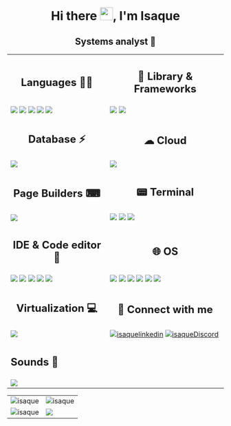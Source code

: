 <h1 align="center">Hi there <img src="https://raw.githubusercontent.com/kaueMarques/kaueMarques/master/hi.gif" width="30px">, I'm Isaque</h1>
<h2 align="center">Systems analyst 🤖</h2>
<table>
  <tr>
<td align="center"> <h2 >Languages 👨‍💻 </h2> </td>
<td align="center"> <h2>👾 Library & Frameworks</h2> </td>
  </tr>
  <tr>
    <td>
        <img src="https://img.shields.io/badge/HTML5-E34F26?style=for-the-badge&logo=html5&logoColor=white"/>
        <img src="https://img.shields.io/badge/CSS3-1572B6?style=for-the-badge&logo=css3&logoColor=white"/>
        <img src="https://img.shields.io/badge/JavaScript-323330?style=for-the-badge&logo=javascript&logoColor=F7DF1E"/> 
        <img src="https://img.shields.io/badge/Java-ED8B00?style=for-the-badge&logo=java&logoColor=white"/>
        <img src="https://img.shields.io/badge/C%2B%2B-00599C?style=for-the-badge&logo=c%2B%2B&logoColor=white"/>
    </td>
    <td>
        <img src="https://img.shields.io/badge/React-20232A?style=for-the-badge&logo=react&logoColor=61DAFB"/>
        <img src="https://img.shields.io/badge/Spring-6DB33F?style=for-the-badge&logo=spring&logoColor=white"/>    
    </td>
  </tr>
  <tr>
<td align="center"> <h2 >Database ⚡</h2> </td>
<td align="center"> <h2>☁ Cloud </h2> </td>
  </tr>
  <tr>
    <td>
    <img src="https://img.shields.io/badge/PostgreSQL-316192?style=for-the-badge&logo=postgresql&logoColor=white" />
    </td>
    <td>
    <img src="https://img.shields.io/badge/Amazon_AWS-FF9900?style=for-the-badge&logo=amazonaws&logoColor=white"/>  
    </td>
  </tr>
  <tr>
<td align="center"> <h2 >Page Builders ⌨</h2> </td>
<td align="center"> <h2>📟 Terminal </h2> </td>
  </tr>
  <tr>
    <td>
    <img src="https://img.shields.io/badge/Wordpress-21759B?style=for-the-badge&logo=wordpress&logoColor=white" />
    </td>
    <td>
    <img src="https://img.shields.io/badge/GIT-E44C30?style=for-the-badge&logo=git&logoColor=white" />
    <img src="https://img.shields.io/badge/powershell-5391FE?style=for-the-badge&logo=powershell&logoColor=white" />
    <img src="https://img.shields.io/badge/windows%20terminal-4D4D4D?style=for-the-badge&logo=windows%20terminal&logoColor=white" />

  </td>
    
  </tr>
  <tr>
<td align="center"> <h2 >IDE & Code editor 🧠</h2> </td>
<td align="center"> <h2>🌐 OS</h2> </td>
  </tr>
  <tr>
    <td>
    <img src="https://img.shields.io/badge/VSCode-0078D4?style=for-the-badge&logo=visual%20studio%20code&logoColor=white"/>
    <img src="https://img.shields.io/badge/sublime_text-%23575757.svg?&style=for-the-badge&logo=sublime-text&logoColor=important" />
    <img src="https://img.shields.io/badge/Eclipse-2C2255?style=for-the-badge&logo=eclipse&logoColor=white" />
    <img src="https://img.shields.io/badge/replit-667881?style=for-the-badge&logo=replit&logoColor=white" />
    <img src="https://img.shields.io/badge/Visual_Studio-5C2D91?style=for-the-badge&logo=visual%20studio&logoColor=white" />
    </td>
    <td>
    <img src="https://img.shields.io/badge/Android-3DDC84?style=for-the-badge&logo=android&logoColor=white" />
    <img src="https://img.shields.io/badge/Windows-0078D6?style=for-the-badge&logo=windows&logoColor=white" />
    <img src="https://img.shields.io/badge/mac%20os-000000?style=for-the-badge&logo=apple&logoColor=white"/>
    <img src="https://img.shields.io/badge/Linux-FCC624?style=for-the-badge&logo=linux&logoColor=black" />
    <img src="https://img.shields.io/badge/Ubuntu-E95420?style=for-the-badge&logo=ubuntu&logoColor=white" />
    <img src="https://img.shields.io/badge/Linux_Mint-87CF3E?style=for-the-badge&logo=linux-mint&logoColor=white"/>
    </td>
  </tr>
  <tr>
<td align="center"> <h2 >Virtualization 💻</h2> </td>
<td align="center"> <h2>👥 Connect with me</h2> </td>
  </tr>
  <tr>
    <td>
    <img src="https://img.shields.io/badge/VirtualBox-21416b?style=for-the-badge&logo=VirtualBox&logoColor=white" />
    </td>
    <td>
    <a href="https://www.linkedin.com/in/isaquepemasi/" target="blank"><img align="center" src="https://img.shields.io/badge/LinkedIn-0077B5?style=for-the-badge&logo=linkedin&logoColor=white" alt="isaquelinkedin" /></a>
    <a href="https://discord.gg/N75xwBBwh6" target="blank"><img align="center" src=https://img.shields.io/badge/Discord-7289DA?style=for-the-badge&logo=discord&logoColor=white alt="isaqueDiscord" /></a>
    </td>
  </tr>
  <tr>
<td > <h2 >Sounds 🎵</h2> </td>
  </tr>
  <tr>
    <td>
    <a href="https://open.spotify.com/playlist/3cUTrHqi1439w3FZUbGToK" target="blank"><img src="https://img.shields.io/badge/Spotify-1ED760?&style=for-the-badge&logo=spotify&logoColor=white" />
    </td>
  </tr>
</table>

<table>
<tr>
<td> <img src="https://github-readme-stats.vercel.app/api/top-langs/?username=IsaquePemasi&layout=compact" alt="isaque" />
</td>    
<td> <img src="https://github-readme-stats.vercel.app/api?username=IsaquePemasi&show_icons=true&count_private=true&theme=tokyonight&hide=stars" alt="isaque" />
</td>
</tr>
<tr>
<td> <img src="https://github-readme-streak-stats.herokuapp.com/?user=IsaquePemasi&theme=tokyonight" alt="isaque" />
</td>    
<td> 
<img src="https://github-profile-summary-cards.vercel.app/api/cards/profile-details?username=IsaquePemasi&theme=vue" />
</td>
</tr>
</table>